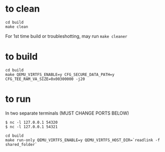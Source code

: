# to clean
```
cd build 
make clean
```
For 1st time build or troubleshotting, may run `make cleaner`

# to build
```
cd build
make QEMU_VIRTFS_ENABLE=y CFG_SECURE_DATA_PATH=y CFG_TEE_RAM_VA_SIZE=0x00300000 -j20
```

# to run 
In two separate terminals (MUST CHANGE PORTS BELOW)
```
$ nc -l 127.0.0.1 54320
$ nc -l 127.0.0.1 54321
```

```
cd build
make run-only QEMU_VIRTFS_ENABLE=y QEMU_VIRTFS_HOST_DIR=`readlink -f shared_folder`
```

